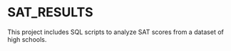 # SAT_RESULTS
This project includes SQL scripts to analyze SAT scores from a dataset of high schools.
